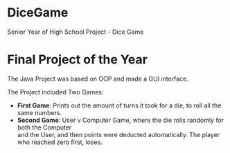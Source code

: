 # DiceGame
Senior Year of High School Project - Dice Game 

# **Final Project of the Year**
The Java Project was based on OOP and made a GUI interface. 

The Project included Two Games: 
  - **First Game**: Prints out the amount of turns it took for a die, to roll all the same numbers.
  - **Second Game**: User v Computer Game, where the die rolls randomly for both the Computer <br/> and 
                       the User, and then points were deducted automatically. The player who reached
                       zero first, loses. 
